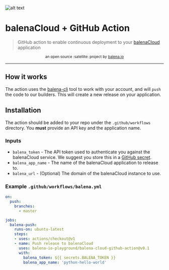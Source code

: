 ![alt text](https://github.com/balena-io-playground/balena-cloud-github-action/raw/master/balena-actions-logo.png "balenaCloud Actions Logo")

# balenaCloud + GitHub Action

> GitHub action to enable continuous deployment to your [balenaCloud](https://www.balena.io/cloud) application

<div align="center">
  <sub>an open source :satellite: project by <a href="https://balena.io">balena.io</a></sub>
</div>

***
## How it works

The action uses the [balena-cli](https://github.com/balena-io/balena-cli/) tool to work with your account, and will `push` the code to our builders. This will create a new release on your application.

## Installation

The action should be added to your repo under the `.github/workflows` directory. You **must** provide an API key and the application name.

### Inputs

* `balena_token` - The API token used to authenticate you against the balenaCloud service. We suggest you store this in a [GitHub secret](https://help.github.com/en/actions/configuring-and-managing-workflows/creating-and-storing-encrypted-secrets).
* `balena_app_name` - The name of the balenaCloud application to release to.
* `balena_url` - (Optional) The domain of the balenaCloud instance to use.

### Example `.github/workflows/balena.yml`

```yaml
on:
  push:
    branches:
      - master

jobs:
  balena-push:
    runs-on: ubuntu-latest
    steps:
    - uses: actions/checkout@v1
    - name: Push release to balenaCloud
      uses: balena-io-playground/balena-cloud-github-action@v0.1
      with:
        balena_token: ${{ secrets.BALENA_TOKEN }}
        balena_app_name: 'python-hello-world'
```
